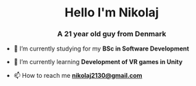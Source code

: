 <h1 align="center">Hello I'm Nikolaj</h1>
<h3 align="center">A 21 year old guy from Denmark</h3>

- 🔭 I’m currently studying for my **BSc in Software Development**

- 🌱 I’m currently learning **Development of VR games in Unity**

- 📫 How to reach me **nikolaj2130@gmail.com**

